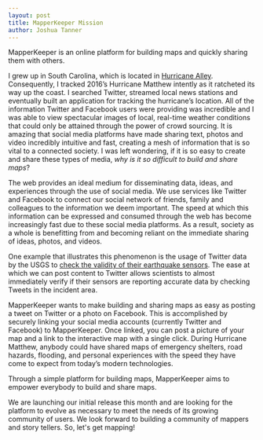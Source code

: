 ```yaml
---
layout: post
title: MapperKeeper Mission
author: Joshua Tanner
---
```


MapperKeeper is an online platform for building maps and quickly sharing them with others. 

I grew up in South Carolina, which is located in [Hurricane Alley](https://en.wikipedia.org/wiki/Hurricane_Alley).  Consequently, I tracked 2016’s Hurricane Matthew intently as it ratcheted its way up the coast.  I searched Twitter, streamed local news stations and eventually built an application for tracking the hurricane’s location.  All of the information Twitter and Facebook users were providing was incredible and I was able to view spectacular images of local, real-time weather conditions that could only be attained through the power of crowd sourcing.  It is amazing that social media platforms have made sharing text, photos and video incredibly intuitive and fast, creating a mesh of information that is so vital to a connected society.  I was left wondering, if it is so easy to create and share these types of media, *why is it so difficult to build and share maps*? 

The web provides an ideal medium for disseminating data, ideas, and experiences through the use of social media.  We use services like Twitter and Facebook to connect our social network of friends, family and colleagues to the information we deem important.  The speed at which this information can be expressed and consumed through the web has become increasingly fast due to these social media platforms.  As a result, society as a whole is benefitting from and becoming reliant on the immediate sharing of ideas, photos, and videos. 

One example that illustrates this phenomenon is the usage of Twitter data by the USGS to [check the validity of their earthquake sensors](https://blog.twitter.com/2015/usgs-twitter-data-earthquake-detection).  The ease at which we can post content to Twitter allows scientists to almost immediately verify if their sensors are reporting accurate data by checking Tweets in the incident area.    

MapperKeeper wants to make building and sharing maps as easy as posting a tweet on Twitter or a photo on Facebook.  This is accomplished by securely linking your social media accounts (currently Twitter and Facebook) to MapperKeeper.  Once linked, you can post a picture of your map and a link to the interactive map with a single click.  During Hurricane Matthew, anybody could have shared maps of emergency shelters, road hazards, flooding, and personal experiences with the speed they have come to expect from today’s modern technologies. 

Through a simple platform for building maps, MapperKeeper aims to empower everybody to build and share maps.  

We are launching our initial release this month and are looking for the platform to evolve as necessary to meet the needs of its growing community of users.  We look forward to building a community of mappers and story tellers.  So, let's get mapping!


